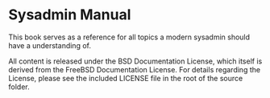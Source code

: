 # Sysadmin Manual

This book serves as a reference for all topics a modern sysadmin should have a understanding of.

All content is released under the BSD Documentation License, which itself is derived from the FreeBSD Documentation License. For details regarding the License, please see the included LICENSE file in the root of the source folder.

